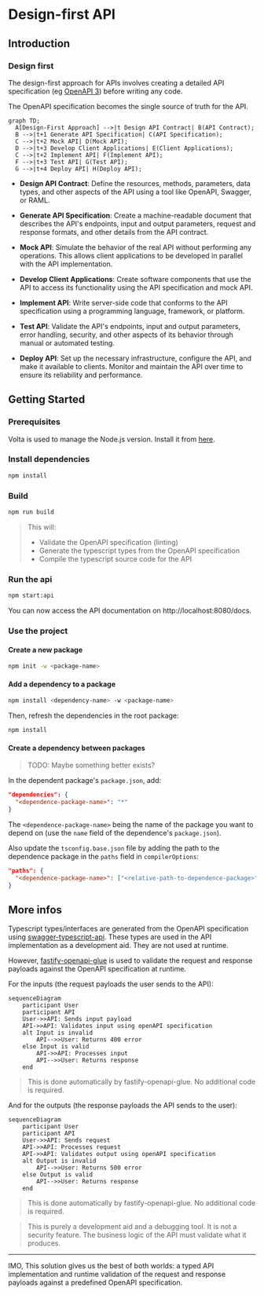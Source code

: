 # Design-first API

## Introduction

### Design first

The design-first approach for APIs involves creating a detailed API specification (eg [OpenAPI 3](https://swagger.io/specification/)) before writing any code.

The OpenAPI specification becomes the single source of truth for the API.

```mermaid
graph TD;
  A[Design-First Approach] -->|t Design API Contract| B(API Contract);
  B -->|t+1 Generate API Specification| C(API Specification);
  C -->|t+2 Mock API| D(Mock API);
  D -->|t+3 Develop Client Applications| E(Client Applications);
  C -->|t+2 Implement API| F(Implement API);
  F -->|t+3 Test API| G(Test API);
  G -->|t+4 Deploy API| H(Deploy API);
```

- **Design API Contract**: Define the resources, methods, parameters, data types, and other aspects of the API using a tool like OpenAPI, Swagger, or RAML.

- **Generate API Specification**: Create a machine-readable document that describes the API's endpoints, input and output parameters, request and response formats, and other details from the API contract.

- **Mock API**: Simulate the behavior of the real API without performing any operations. This allows client applications to be developed in parallel with the API implementation.

- **Develop Client Applications**: Create software components that use the API to access its functionality using the API specification and mock API.

- **Implement API**: Write server-side code that conforms to the API specification using a programming language, framework, or platform.

- **Test API**: Validate the API's endpoints, input and output parameters, error handling, security, and other aspects of its behavior through manual or automated testing.

- **Deploy API**: Set up the necessary infrastructure, configure the API, and make it available to clients. Monitor and maintain the API over time to ensure its reliability and performance.

## Getting Started

### Prerequisites

Volta is used to manage the Node.js version. Install it from [here](https://volta.sh/).

### Install dependencies

```sh
npm install
```

### Build

```sh
npm run build
```

> This will:
>
> - Validate the OpenAPI specification (linting)
> - Generate the typescript types from the OpenAPI specification
> - Compile the typescript source code for the API

### Run the api

```sh
npm start:api
```

You can now access the API documentation on http://localhost:8080/docs.

### Use the project

#### Create a new package

```sh
npm init -w <package-name>
```

#### Add a dependency to a package

```sh
npm install <dependency-name> -w <package-name>
```

Then, refresh the dependencies in the root package:

```sh
npm install
```

#### Create a dependency between packages

> TODO: Maybe something better exists?

In the dependent package's `package.json`, add:

```json
"dependencies": {
  "<dependence-package-name>": "*"
}
```

The `<dependence-package-name>` being the name of the package you want to depend on (use the `name` field of the dependence's `package.json`).

Also update the `tsconfig.base.json` file by adding the path to the dependence package in the `paths` field in `compilerOptions`:

```json
"paths": {
  "<dependence-package-name>": ["<relative-path-to-dependence-package>"]
}
```

## More infos

Typescript types/interfaces are generated from the OpenAPI specification using [swagger-typescript-api](https://www.npmjs.com/package/swagger-typescript-api). These types are used in the API implementation as a development aid. They are not used at runtime.

However, [fastify-openapi-glue](https://www.npmjs.com/package/fastify-openapi-glue) is used to validate the request and response payloads against the OpenAPI specification at runtime.

For the inputs (the request payloads the user sends to the API):

```mermaid
sequenceDiagram
    participant User
    participant API
    User->>API: Sends input payload
    API->>API: Validates input using openAPI specification
    alt Input is invalid
        API-->>User: Returns 400 error
    else Input is valid
        API->>API: Processes input
        API-->>User: Returns response
    end
```

> This is done automatically by fastify-openapi-glue. No additional code is required.

And for the outputs (the response payloads the API sends to the user):

```mermaid
sequenceDiagram
    participant User
    participant API
    User->>API: Sends request
    API->>API: Processes request
    API->>API: Validates output using openAPI specification
    alt Output is invalid
        API-->>User: Returns 500 error
    else Output is valid
        API-->>User: Returns response
    end
```

> This is done automatically by fastify-openapi-glue. No additional code is required.

> This is purely a development aid and a debugging tool. It is not a security feature. The business logic of the API must validate what it produces.

---

IMO, This solution gives us the best of both worlds: a typed API implementation and runtime validation of the request and response payloads against a predefined OpenAPI specification.
